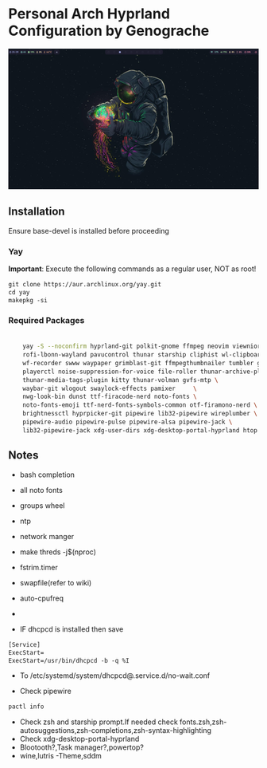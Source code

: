 # Personal Arch Hyprland Configuration by Genograche

![Screenshot](https://github.com/Genograche/Arch-hyprlandconfigs/raw/main/hyprland.png)
## Installation

Ensure base-devel is installed before proceeding

### Yay

**Important**: Execute the following commands as a regular user, NOT as root!

```
git clone https://aur.archlinux.org/yay.git
cd yay
makepkg -si
```

### Required Packages

``` bash

    yay -S --noconfirm hyprland-git polkit-gnome ffmpeg neovim viewnior \
    rofi-lbonn-wayland pavucontrol thunar starship cliphist wl-clipboard \
    wf-recorder swww waypaper grimblast-git ffmpegthumbnailer tumbler gvfs \
    playerctl noise-suppression-for-voice file-roller thunar-archive-plugin \
    thunar-media-tags-plugin kitty thunar-volman gvfs-mtp \
    waybar-git wlogout swaylock-effects pamixer     \
    nwg-look-bin dunst ttf-firacode-nerd noto-fonts \
    noto-fonts-emoji ttf-nerd-fonts-symbols-common otf-firamono-nerd \
    brightnessctl hyprpicker-git pipewire lib32-pipewire wireplumber \
    pipewire-audio pipewire-pulse pipewire-alsa pipewire-jack \
    lib32-pipewire-jack xdg-user-dirs xdg-desktop-portal-hyprland htop pacman-contrib reflector
```
## Notes
- bash completion
- all noto fonts
- groups wheel
- ntp
- network manger
- make threds -j$(nproc)
- fstrim.timer
- swapfile(refer to wiki)
- auto-cpufreq
- 


- IF dhcpcd is installed then save

```
[Service]
ExecStart=
ExecStart=/usr/bin/dhcpcd -b -q %I
```

- To /etc/systemd/system/dhcpcd@.service.d/no-wait.conf

- Check pipewire
```bash
pactl info
```
- Check zsh and starship prompt.If needed check fonts.zsh,zsh-autosuggestions,zsh-completions,zsh-syntax-highlighting
- Check xdg-desktop-portal-hyprland
- Blootooth?,Task manager?,powertop?
- wine,lutris
-Theme,sddm
